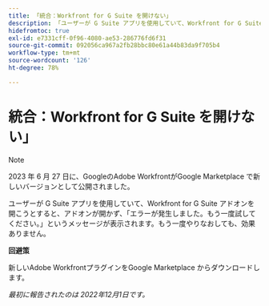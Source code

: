 ```yaml
---
title: 「統合：Workfront for G Suite を開けない」
description: 「ユーザーが G Suite アプリを使用していて、Workfront for G Suite アドオンを開こうとすると、アドオンが開かず、「エラーが発生しました。もう一度試してください。」というメッセージが表示されます。もう一度やりなおしても、効果ありません。」
hidefromtoc: true
exl-id: e7331cff-0f96-4080-ae53-286776fd6f31
source-git-commit: 092056ca967a2fb28bbc80e61a44b83da9f705b4
workflow-type: tm+mt
source-wordcount: '126'
ht-degree: 78%

---
```


# 統合：Workfront for G Suite を開けない」

<!--Converted to Story-->

>[!NOTE]
>
>2023 年 6 月 27 日に、GoogleのAdobe WorkfrontがGoogle Marketplace で新しいバージョンとして公開されました。

ユーザーが G Suite アプリを使用していて、Workfront for G Suite アドオンを開こうとすると、アドオンが開かず、「エラーが発生しました。もう一度試してください。」というメッセージが表示されます。もう一度やりなおしても、効果ありません。

**回避策**

新しいAdobe WorkfrontプラグインをGoogle Marketplace からダウンロードします。

_最初に報告されたのは 2022年12月1日です。_
